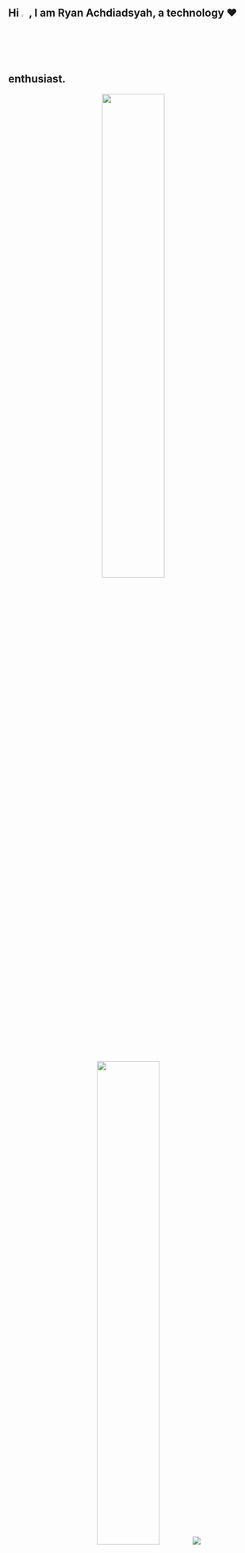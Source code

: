 ## Hi <img src="https://media.giphy.com/media/hvRJCLFzcasrR4ia7z/giphy.gif" width="3%"></a>, I am Ryan Achdiadsyah, a technology ❤ enthusiast.
<div align="center">
  <img height="50%" width="auto" src ="https://github-readme-stats.vercel.app/api?username=ryanachdiadsyah&show_icons=true&count_private=true&theme=darcula&hide_border=true&hide=issues,contribs&bg_color=00000000">
  <img height="50%" width="auto" src ="https://github-readme-stats.vercel.app/api/top-langs/?username=ryanachdiadsyah&layout=compact&hide_border=true&theme=darcula&bg_color=00000000&langs_count=6&hide=jupyter%20notebook,tex,css,php">
  <img src ="https://github-readme-streak-stats.herokuapp.com?user=ryanachdiadsyah&theme=darcula&hide_border=true&background=FFFFFF00">
<br>
  <br>
      <div id="badges">
        <a href="https://github.com/ryanachdiadsyah">
        <img src="https://komarev.com/ghpvc/?username=ryanachdiadsyah&style=for-the-badge&color=blue" alt="Profile View Badge"/>
        </a>
  <br>
    <a href="https://dev.to/achdiadsyah" target="blank">
        <img align="center" src="https://cdn.jsdelivr.net/npm/simple-icons@3.0.1/icons/dev-dot-to.svg" alt="achdiadsyah" height="30" width="30" style="margin-left: 1rem;" />
    </a>
    <a href="https://twitter.com/achdiadsyah" target="blank">
        <img align="center" src="https://raw.githubusercontent.com/rahuldkjain/github-profile-readme-generator/master/src/images/icons/Social/twitter.svg" alt="achdiadsyah" height="30" width="30" style="margin-left: 1rem;" />
    </a>
    <a href="https://linkedin.com/in/achdiadsyah" target="blank">
        <img align="center" src="https://raw.githubusercontent.com/rahuldkjain/github-profile-readme-generator/master/src/images/icons/Social/linked-in-alt.svg" alt="achdiadsyah" height="30" width="30" style="margin-left: 1rem;" />
    </a>
    <a href="https://stackoverflow.com/users/10905842" target="blank">
        <img align="center" src="https://raw.githubusercontent.com/rahuldkjain/github-profile-readme-generator/master/src/images/icons/Social/stack-overflow.svg" alt="4214976" height="30" width="30" style="margin-left: 1rem;" />
    </a>
    <a href="https://instagram.com/achdiadsyah" target="blank">
        <img align="center" src="https://raw.githubusercontent.com/rahuldkjain/github-profile-readme-generator/master/src/images/icons/Social/instagram.svg" alt="achdiadsyah" height="30" width="30" style="margin-left: 1rem;" />
    </a>
    </div>
</div>
<br>
<br>

🖥️ &nbsp;This is the place where I opensource stuff and break things :rofl:

- 🔭 &nbsp;I’m currently working on something cool
- 🌱 &nbsp;I’m currently learning NodeJS, ExpressJS, Javascript, Typescript, and Go
- 💬 &nbsp;Ask me about anything related to Laravel/Codeigniter/PHP
- 👨‍💻 &nbsp;Read more about my projects at [ryansyah.xyz](https://ryansyah.xyz)
<br>
<br>
📊 &nbsp;This week I spent my time on

![Wwakatime stats](https://github-readme-stats-taupe-two.vercel.app/api/wakatime?username=achdiadsyah&hide_title=true&hide_border=true&langs_count=5&bg_color=00000000&text_color=777)
  
